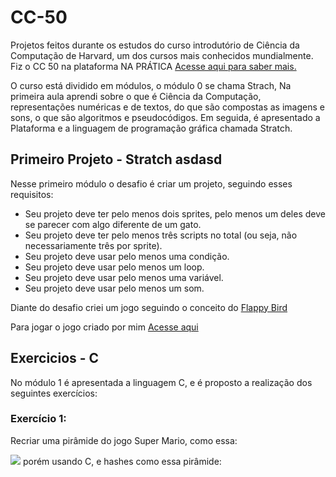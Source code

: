 # CC-50

Projetos feitos durante os estudos do curso introdutório de Ciência da Computação de Harvard, um dos cursos mais conhecidos mundialmente. Fiz o CC 50 na plataforma NA PRÁTICA <a href="https://www.napratica.org.br/curso-de-harvard-traduzido-cc50/">Acesse aqui para saber mais.</a>

O curso está dividido em módulos, o módulo 0 se chama Strach, Na primeira aula aprendi sobre o que é Ciência da Computação, representações numéricas e de textos, do que são compostas as imagens e sons, o que são algoritmos e pseudocódigos. Em seguida, é apresentado a Plataforma e a linguagem de programação gráfica chamada Stratch. 

## Primeiro Projeto - Stratch asdasd

Nesse primeiro módulo o desafio é criar um projeto, seguindo esses requisitos:
* Seu projeto deve ter pelo menos dois sprites, pelo menos um deles deve se parecer com algo diferente de um gato.
* Seu projeto deve ter pelo menos três scripts no total (ou seja, não necessariamente três por sprite).
* Seu projeto deve usar pelo menos uma condição.
* Seu projeto deve usar pelo menos um loop.
* Seu projeto deve usar pelo menos uma variável.
* Seu projeto deve usar pelo menos um som.

Diante do desafio criei um jogo seguindo o conceito do <a href="https://flappybird.io">Flappy Bird</a>

Para jogar o jogo criado por mim <a href="https://scratch.mit.edu/projects/676389881">Acesse aqui</a>

##  Exercicios - C

No módulo 1 é apresentada a linguagem C, e é proposto a realização dos seguintes exercícios:

### Exercício 1:
Recriar uma pirâmide do jogo Super Mario, como essa:

<img src="https://edools-3-production.s3.amazonaws.com/org-6988%2Fschool-7227%2F90ab2f9de17d9ef81f5850efe2343aeb%2Fpyramid-mario.png">
porém usando C, e hashes como essa pirâmide: 

